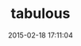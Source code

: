 ---
layout: post
title:  "tabulous"
repo:   "techiferous/tabulous"
date:   2015-02-18 17:11:04
gemurl: https://github.com/techiferous/tabulous
---